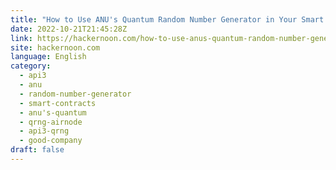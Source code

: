 ```yaml
---
title: "How to Use ANU's Quantum Random Number Generator in Your Smart Contracts"
date: 2022-10-21T21:45:28Z
link: https://hackernoon.com/how-to-use-anus-quantum-random-number-generator-in-your-smart-contracts?source=rss&utm_medium=RSS&utm_source=news.12bit.vn
site: hackernoon.com
language: English
category:
  - api3
  - anu
  - random-number-generator
  - smart-contracts
  - anu's-quantum
  - qrng-airnode
  - api3-qrng
  - good-company
draft: false
---
```

